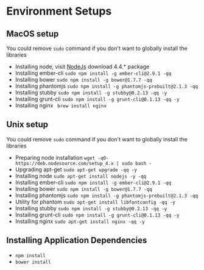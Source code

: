 Environment Setups
=============


## MacOS setup
You could remove `sudo` command if you don't want to globally install the libraries

* Installing node, visit [NodeJs](https://nodejs.org/en/) download 4.4.* package
* Installing ember-cli `sudo npm install -g ember-cli@2.9.1 -qq`
* Installing bower `sudo npm install -g bower@1.7.7 -qq`
* Installing phantomjs `sudo npm install -g phantomjs-prebuilt@2.1.3 -qq`
* Installing stubby `sudo npm install -g stubby@0.2.13 -qq -y`
* Installing grunt-cli `sudo npm install -g grunt-cli@0.1.13 -qq -y`
* Installing nginx ` brew install nginx`

## Unix setup
You could remove `sudo` command if you don't want to globally install the libraries

* Preparing node installation `wget -qO- https://deb.nodesource.com/setup_4.x | sudo bash -`
* Upgrading apt-get `sudo apt-get upgrade -qq -y`
* Installing node `sudo apt-get install nodejs -y -qq`
* Installing ember-cli `sudo npm install -g ember-cli@2.9.1 -qq`
* Installing bower `sudo npm install -g bower@1.7.7 -qq`
* Installing phantomjs `sudo npm install -g phantomjs-prebuilt@2.1.3 -qq`
* Utility for phantom `sudo apt-get install libfontconfig -qq -y`
* Installing stubby `sudo npm install -g stubby@0.2.13 -qq -y`
* Installing grunt-cli `sudo npm install -g grunt-cli@0.1.13 -qq -y`
* Installing nginx `sudo apt-get install nginx -qq -y`

## Installing Application Dependencies
* `npm install`
* `bower install`
